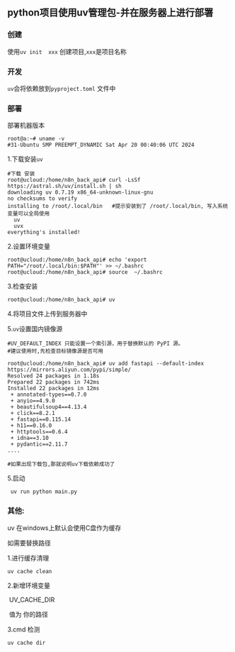 ## python项目使用uv管理包-并在服务器上进行部署



### 创建

使用`uv init  xxx` 创建项目,`xxx`是项目名称

### 开发

`uv`会将依赖放到`pyproject.toml` 文件中

### 部署

部署机器版本

```
root@a:~# uname -v
#31-Ubuntu SMP PREEMPT_DYNAMIC Sat Apr 20 00:40:06 UTC 2024

```

1.下载安装`uv`

```
#下载 安装
root@ucloud:/home/n8n_back_api# curl -LsSf https://astral.sh/uv/install.sh | sh
downloading uv 0.7.19 x86_64-unknown-linux-gnu
no checksums to verify
installing to /root/.local/bin   #提示安装到了 /root/.local/bin, 写入系统变量可以全局使用
  uv
  uvx
everything's installed!  

```

2.设置环境变量

```
root@ucloud:/home/n8n_back_api# echo 'export PATH="/root/.local/bin:$PATH"' >> ~/.bashrc
root@ucloud:/home/n8n_back_api# source  ~/.bashrc
```

3.检查安装

```
root@ucloud:/home/n8n_back_api# uv
```

4.将项目文件上传到服务器中

5.`uv`设置国内镜像源

```
#UV_DEFAULT_INDEX 只能设置一个索引源，用于替换默认的 PyPI 源。
#建议使用时,先检查目标镜像源是否可用

root@ucloud:/home/n8n_back_api# uv add fastapi --default-index https://mirrors.aliyun.com/pypi/simple/
Resolved 24 packages in 1.18s
Prepared 22 packages in 742ms
Installed 22 packages in 12ms
 + annotated-types==0.7.0
 + anyio==4.9.0
 + beautifulsoup4==4.13.4
 + click==8.2.1
 + fastapi==0.115.14
 + h11==0.16.0
 + httptools==0.6.4
 + idna==3.10
 + pydantic==2.11.7
....

#如果出现下载包,那就说明uv下载依赖成功了

```





5.启动

```
 uv run python main.py
```





### 其他:

uv 在windows上默认会使用C盘作为缓存

如需要替换路径

1.进行缓存清理

```
uv cache clean
```

2.新增环境变量

​	UV_CACHE_DIR    

​	值为 你的路径

3.cmd 检测

```
uv cache dir
```



